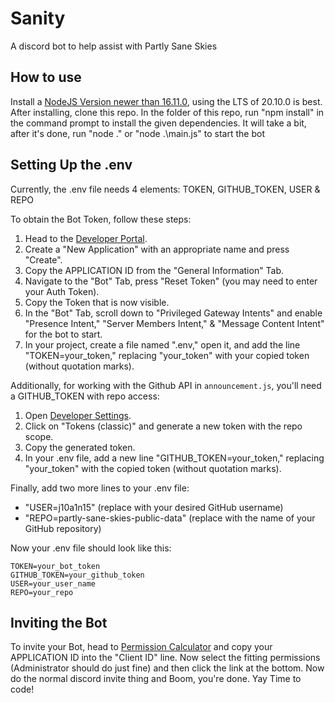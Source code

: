 # Sanity
A discord bot to help assist with Partly Sane Skies

## How to use
Install a [NodeJS Version newer than 16.11.0](https://nodejs.org/en), using the LTS of 20.10.0 is best.
After installing, clone this repo.
In the folder of this repo, run "npm install" in the command prompt to install the given dependencies.
It will take a bit, after it's done, run "node ." or "node .\main.js" to start the bot

## Setting Up the .env
Currently, the .env file needs 4 elements: TOKEN, GITHUB_TOKEN, USER & REPO

To obtain the Bot Token, follow these steps:
1. Head to the [Developer Portal](https://discord.com/developers/applications).
2. Create a "New Application" with an appropriate name and press "Create".
3. Copy the APPLICATION ID from the "General Information" Tab.
4. Navigate to the "Bot" Tab, press "Reset Token" (you may need to enter your Auth Token).
5. Copy the Token that is now visible.
6. In the "Bot" Tab, scroll down to "Privileged Gateway Intents" and enable "Presence Intent," "Server Members Intent," & "Message Content Intent" for the bot to start.
7. In your project, create a file named ".env," open it, and add the line "TOKEN=your_token," replacing "your_token" with your copied token (without quotation marks).

Additionally, for working with the Github API in `announcement.js`, you'll need a GITHUB_TOKEN with repo access:
1. Open [Developer Settings](https://github.com/settings/tokens).
2. Click on "Tokens (classic)" and generate a new token with the repo scope.
3. Copy the generated token.
4. In your .env file, add a new line "GITHUB_TOKEN=your_token," replacing "your_token" with the copied token (without quotation marks).

Finally, add two more lines to your .env file:
- "USER=j10a1n15" (replace with your desired GitHub username)
- "REPO=partly-sane-skies-public-data" (replace with the name of your GitHub repository)

Now your .env file should look like this:
```env
TOKEN=your_bot_token
GITHUB_TOKEN=your_github_token
USER=your_user_name
REPO=your_repo
```

## Inviting the Bot
To invite your Bot, head to [Permission Calculator](discordapi.com/permissions.html) and copy your APPLICATION ID into the "Client ID" line.
Now select the fitting permissions (Administrator should do just fine) and then click the link at the bottom.
Now do the normal discord invite thing and Boom, you're done. Yay
Time to code!
